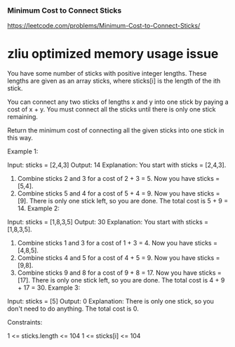 ### Minimum Cost to Connect Sticks
https://leetcode.com/problems/Minimum-Cost-to-Connect-Sticks/
# zliu optimized memory usage issue

You have some number of sticks with positive integer lengths. These lengths are given as an array sticks, where sticks[i] is the length of the ith stick.

You can connect any two sticks of lengths x and y into one stick by paying a cost of x + y. You must connect all the sticks until there is only one stick remaining.

Return the minimum cost of connecting all the given sticks into one stick in this way.



Example 1:

Input: sticks = [2,4,3]
Output: 14
Explanation: You start with sticks = [2,4,3].
1. Combine sticks 2 and 3 for a cost of 2 + 3 = 5. Now you have sticks = [5,4].
2. Combine sticks 5 and 4 for a cost of 5 + 4 = 9. Now you have sticks = [9].
   There is only one stick left, so you are done. The total cost is 5 + 9 = 14.
   Example 2:

Input: sticks = [1,8,3,5]
Output: 30
Explanation: You start with sticks = [1,8,3,5].
1. Combine sticks 1 and 3 for a cost of 1 + 3 = 4. Now you have sticks = [4,8,5].
2. Combine sticks 4 and 5 for a cost of 4 + 5 = 9. Now you have sticks = [9,8].
3. Combine sticks 9 and 8 for a cost of 9 + 8 = 17. Now you have sticks = [17].
   There is only one stick left, so you are done. The total cost is 4 + 9 + 17 = 30.
   Example 3:

Input: sticks = [5]
Output: 0
Explanation: There is only one stick, so you don't need to do anything. The total cost is 0.


Constraints:

1 <= sticks.length <= 104
1 <= sticks[i] <= 104